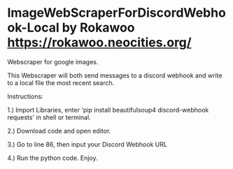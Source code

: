 # ImageWebScraperForDiscordWebhook-Local by Rokawoo https://rokawoo.neocities.org/
Webscraper for google images.

This Webscraper will both send messages to a discord webhook and write to a local file the most recent search.

Instructions:

1.) Import Libraries, enter 'pip install beautifulsoup4 discord-webhook requests' in shell or terminal.

2.) Download code and open editor.

3.) Go to line 86, then input your Discord Webhook URL

4.) Run the python code. Enjoy.

